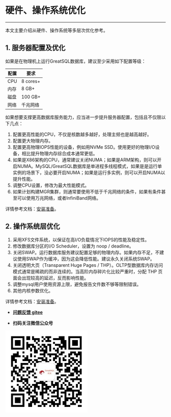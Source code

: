 # 硬件、操作系统优化
---

本文主要介绍从硬件、操作系统等多层次优化参考。

## 1. 服务器配置及优化

如果是在物理机上运行GreatSQL数据库，建议至少采用如下配置等级：

| 配置 | 要求 |
| --- | --- |
| CPU | 8 cores+ |
| 内存 | 8 GB+ |
| 磁盘 | 100 GB+ |
| 网络 | 千兆网络 |

如果想要支撑更高数据库服务能力，应当进一步提升服务器配置，包括且不仅限以下几点：

1. 配置更高性能的CPU，不仅是核数越多越好，处理主频也是越高越好。
2. 配置更大物理内存。
3. 配置更高物理IOPS性能的设备，例如用NVMe SSD。使用更好的物理I/O设备，相比提升物理内存综合成本通常更低。
4. 如果是X86架构的CPU，通常建议关闭NUMA；如果是ARM架构，则可以开启NUMA。MySQL/GreatSQL数据库是单进程多线程模式，如果是是运行单实例的场景下，没必要开启NUMA；如果是运行多实例，则可以开启NUMA以提升性能。
5. 调整CPU设置，修改为最大性能模式。
6. 如果计划构建MGR集群，则通常要使用不低于千兆网络的条件，如果有条件甚至可以使用万兆网络，或者InfiniBand网络。

详情参考文档：[安装准备](../4-install-guide/1-install-prepare.md#1-硬件环境)。

## 2. 操作系统层优化

1. 采用XFS文件系统，以保证在高I/O负载情况下IOPS的性能及稳定性。
2. 修改数据库分区的I/O Scheduler，设置为 noop / deadline。
3. 关闭SWAP。运行数据库服务建议配置足够的物理内存。如果内存不足，不建议使用SWAP作为缓冲，因为这会降低性能。建议永久关闭系统SWAP。
4. 关闭透明大页（Transparent Huge Pages / THP）。OLTP型数据库内存访问模式通常是稀疏的而非连续的。当高阶内存碎片化比较严重时，分配 THP 页面会出现较高的延迟，反而影响性能。
5. 调整mysql用户使用资源上限，避免报告文件数不够等限制错误。
6. 其他内核参数优化。

详情参考文档：[安装准备](../4-install-guide/1-install-prepare.md#2-系统环境)。

- **[问题反馈 gitee](https://gitee.com/GreatSQL/GreatSQL-Manual/issues)**

- **扫码关注微信公众号**

![greatsql-wx](../greatsql-wx.jpg)

